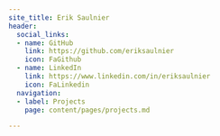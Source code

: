 ```yaml
---
site_title: Erik Saulnier
header:
  social_links:
  - name: GitHub
    link: https://github.com/eriksaulnier
    icon: FaGithub
  - name: LinkedIn
    link: https://www.linkedin.com/in/eriksaulnier
    icon: FaLinkedin
  navigation:
  - label: Projects
    page: content/pages/projects.md

---
```

